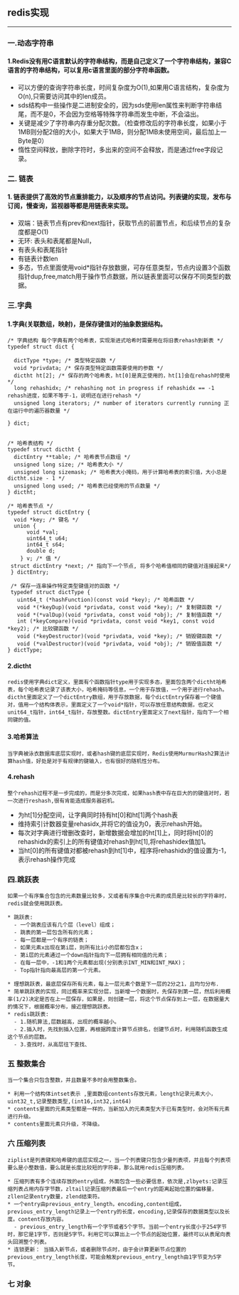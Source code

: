 ## redis实现

---

### 一.动态字符串

#### 1.Redis没有用C语言默认的字符串结构，而是自己定义了一个字符串结构，兼容C语言的字符串结构，可以复用c语言里面的部分字符串函数。

  * 可以方便的查询字符串长度，时间复杂度为O(1),如果用C语言结构，复杂度为O(n),只需要访问其中的len成员。
  * sds结构中一些操作是二进制安全的，因为sds使用len属性来判断字符串结尾，而不是0，不会因为空格等特殊字符串而发生中断，不会溢出。
  * 关键是减少了字符串内存重分配次数。（检查修改后的字符串长度，如果小于1MB则分配2倍的大小，如果大于1MB，则分配1MB未使用空间，最后加上一Byte是0）
  * 惰性空间释放，删除字符时，多出来的空间不会释放，而是通过free字段记录。

### 二. 链表

#### 1. 链表提供了高效的节点重排能力，以及顺序的节点访问。列表键的实现，发布与订阅，慢查询，监视器等都是用链表来实现。

  * 双端：链表节点有prev和next指针，获取节点的前置节点，和后续节点的复杂度都是O(1)
  * 无环: 表头和表尾都是Null，
  * 有表头和表尾指针
  * 有链表计数len
  * 多态，节点里面使用void*指针存放数据，可存任意类型，节点内设置3个函数指针dup,free,match用于操作节点数据，所以链表里面可以保存不同类型的数据。

### 三.字典

#### 1.字典(关联数组，映射)，是保存键值对的抽象数据结构。

    /* 字典结构 每个字典有两个哈希表，实现渐进式哈希时需要用在将旧表rehash到新表 */
    typedef struct dict {

      dictType *type; /* 类型特定函数 */
      void *privdata; /* 保存类型特定函数需要使用的参数 */
      dictht ht[2]; /* 保存的两个哈希表，ht[0]是真正使用的，ht[1]会在rehash时使用 */
      long rehashidx; /* rehashing not in progress if rehashidx == -1 rehash进度，如果不等于-1，说明还在进行rehash */
      unsigned long iterators; /* number of iterators currently running 正在运行中的遍历器数量 */

    } dict;


    /* 哈希表结构 */
    typedef struct dictht {
      dictEntry **table; /* 哈希表节点数组 */
      unsigned long size; /* 哈希表大小 */
      unsigned long sizemask; /* 哈希表大小掩码，用于计算哈希表的索引值，大小总是dictht.size - 1 */
      unsigned long used; /* 哈希表已经使用的节点数量 */
    } dictht;

    /* 哈希表节点 */
    typedef struct dictEntry {
      void *key; /* 键名 */
      union {
          void *val;
          uint64_t u64;
          int64_t s64;
          double d;
        } v; /* 值 */
     struct dictEntry *next; /* 指向下一个节点, 将多个哈希值相同的键值对连接起来*/
     } dictEntry;

     /* 保存一连串操作特定类型键值对的函数 */
     typedef struct dictType {
       uint64_t (*hashFunction)(const void *key); /* 哈希函数 */
       void *(*keyDup)(void *privdata, const void *key); /* 复制键函数 */
       void *(*valDup)(void *privdata, const void *obj); /* 复制值函数 */
       int (*keyCompare)(void *privdata, const void *key1, const void *key2); /* 比较键函数 */
       void (*keyDestructor)(void *privdata, void *key); /* 销毁键函数 */
       void (*valDestructor)(void *privdata, void *obj); /* 销毁值函数 */
    } dictType;

#### 2.dictht

    redis使用字典dict定义，里面有个函数指针type用于实现多态，里面包含两个dictht哈希表，每个哈希表记录了该表大小，哈希掩码等信息，一个用于存放值，一个用于进行rehash。dictht里面定义了一个dictEntry数组，用于存放数据，每个dictEntry保存着一个键值对，值用一个结构体表示，里面定义了一个void*指针，可以存放任意结构数据，也定义unit64_t指针，int64_t指针，存放整数。dictEntry里面定义了next指针，指向下一个相同键的值。

#### 3.哈希算法

    当字典被泳衣数据库底层实现时，或者hash键的底层实现时，Redis使用MurmurHash2算法计算hash值，好处是对于有规律的键输入，也有很好的随机性分布。


#### 4.rehash

    整个rehash过程不是一步完成的，而是分多次完成，如果hash表中存在巨大的的键值对时，若一次进行reshash,很有肯能造成服务器宕机。

  - 为ht[1]分配空间，让字典同时持有ht[0]和ht[1]两个hash表
  - 维持索引计数器变量rehasidx,并将它的值设为0，表示rehash开始。
  - 每次对字典进行增删改查时，新增数据会增加的ht[1]上，同时将ht[0]的rehashidx的索引上的所有键值对rehash到ht[1],将rehashidex值加1。
  - 当ht[0]的所有键值对都被rehash到ht[1]中，程序将rehashidx的值设置为-1，表示rehash操作完成

### 四.跳跃表

    如果一个有序集合包含的元素数量比较多，又或者有序集合中元素的成员是比较长的字符串时，redis就会使用跳跃表。

    * 跳跃表:
      - 一个跳表应该有几个层（level）组成；
      - 跳表的第一层包含所有的元素；
      - 每一层都是一个有序的链表；
      - 如果元素x出现在第i层，则所有比i小的层都包含x；
      - 第i层的元素通过一个down指针指向下一层拥有相同值的元素；
      - 在每一层中，-1和1两个元素都出现(分别表示INT_MIN和INT_MAX)；
      - Top指针指向最高层的第一个元素。

    * 理想跳跃表，最底层保存所有元素，每上一层元素个数是下一层的2分之1，且均匀分布.
    * 简单跳跃表的实现，同过概率来实现分层，当新增一个数据时，先保存到第一层，然后利用概率(1/2)决定是否在上一层保存，如果是，则创建一层，将这个节点保存到上一层，在数据量大的情况下，根据概率分布，接近理想跳跃表。
    * redis跳跃表:
      - 1.随机算法,层数越高，出现的概率越小。
      - 2.插入时，先找到插入位置，再根据跨度计算节点排名，创建节点时，利用随机函数生成这个节点的层数。
      - 3.查找时，从高层往下查找、

### 五 整数集合

    当一个集合只包含整数，并且数量不多时会用整数集合。

    * 利用一个结构体intset表示 ,里面数组contents存放元素，length记录元素大小，uint32_t,记录整数类型,(int16,int32,int64)
    * contents里面的元素类型都是一样的，当新加入的元素类型大于已有类型时，会对所有元素进行升级。
    * contents里面元素只升级，不降级。

### 六 压缩列表

    ziplist是列表键和哈希键的底层实现之一，当一个列表键只包含少量列表项，并且每个列表项要么是小整数值，要么就是长度比较短的字符串，那么就用redis压缩列表。

    * 压缩列表有多个连续存放的entry组成，外面包含一些必要信息，依次是,zlbyets:记录压缩列表占用内存字节数，zltail记录压缩列表最后一个entry的距离起始位置的偏移量，zllen记录entry数量，zlend结束符。
    * 一个entry由previous_entry_length，encoding,content组成，previous_entry_length记录上一个entry的长度，encoding,记录保存的数据类型以及长度。content存放内容。
      - previous_entry_length有一个字节或者5个字节。当前一个entry长度小于254字节时，那它是1字节，否则是5字节。利用它可以算出上一个节点的起始位置，最终可以从表尾向表头回溯整个列表。
    * 连锁更新： 当插入新节点，或者删除节点时，由于会计算更新节点位置的previous_entry_length长度，可能会触发previous_entry_length由1字节变为5字节。


### 七 对象
